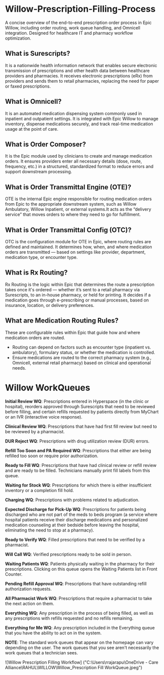 # Willow-Prescription-Filling-Process
A concise overview of the end-to-end prescription order process in Epic Willow, including order routing, work queue handling, and Omnicell integration. Designed for healthcare IT and pharmacy workflow optimization.

## What is Surescripts?
It is a nationwide health information network that enables secure electronic transmission of prescriptions and other health data between healthcare providers and pharmacies. It receives electronic prescriptions (eRx) from providers and sends them to retail pharmacies, replacing the need for paper or faxed prescriptions.

## What is Omnicell?
It is an automated medication dispensing system commonly used in inpatient and outpatient settings. It is integrated with Epic Willow to manage inventory, dispense medications securely, and track real-time medication usage at the point of care.

## What is Order Composer?
It is the Epic module used by clinicians to create and manage medication orders. It ensures providers enter all necessary details (dose, route, frequency, etc.) in a structured, standardized format to reduce errors and support downstream processing.

## What is Order Transmittal Engine (OTE)?
OTE is the internal Epic engine responsible for routing medication orders from Epic to the appropriate downstream system, such as Willow Ambulatory, Willow Inpatient, or external systems.It acts as the “delivery service” that moves orders to where they need to go for fulfillment.

## What is Order Transmittal Config (OTC)?
OTC is the configuration module for OTE in Epic, where routing rules are defined and maintained. It determines how, when, and where medication orders are transmitted — based on settings like provider, department, medication type, or encounter type.

## What is Rx Routing?
Rx Routing is the logic within Epic that determines the route a prescription takes once it's ordered — whether it’s sent to a retail pharmacy via Surescripts, to an in-house pharmacy, or held for printing. It decides if a medication goes through e-prescribing or manual processes, based on insurance, location, or delivery preferences.

## What are Medication Routing Rules?
These are configurable rules within Epic that guide how and where medication orders are routed. 
- Routing can depend on factors such as encounter type (inpatient vs. ambulatory), formulary status, or whether the medication is controlled.
- Ensure medications are routed to the correct pharmacy system (e.g., Omnicell, external retail pharmacy) based on clinical and operational needs.

# Willow WorkQueues
**Initial Review WQ**: Prescriptions entered in Hyperspace (in the clinic or hospital), reorders approved through Surescripts that need to be reviewed before filling, and certain refills requested by patients directly from MyChart or an IVR (interactive voice response).

**Clinical Review WQ**: Prescriptions that have had first fill review but need to be reviewed by a pharmacist.

**DUR Reject WQ**: Prescriptions with drug utilization review (DUR) errors.

**Refill Too Soon and PA Required WQ**: Prescriptions that either are being refilled too soon or require prior authorization.

**Ready to Fill WQ**: Prescriptions that have had clinical review or refill review and are ready to be filled. Technicians manually print fill labels from this queue.

**Waiting for Stock WQ**: Prescriptions for which there is either insufficient inventory or a completion fill hold.

**Charging WQ**: Prescriptions with problems related to adjudication.

**Expected Discharge for Pick-Up WQ**: Prescriptions for patients being discharged who are not part of the meds to beds program (a service where hospital patients receive their discharge medications and personalized medication counseling at their bedside before leaving the hospital, eliminating the need to stop at a pharmacy).

**Ready to Verify WQ**: Filled prescriptions that need to be verified by a pharmacist.

**Will Call WQ**: Verified prescriptions ready to be sold in person.

**Waiting Patients WQ**: Patients physically waiting in the pharmacy for their prescriptions. Clicking on this queue opens the Waiting Patients list in Front Counter.

**Pending Refill Approval WQ**: Prescriptions that have outstanding refill authorization requests.

**All Pharmacist Work WQ**: Prescriptions that require a pharmacist to take the next action on them.

**Everything WQ**: Any prescription in the process of being filled, as well as any prescriptions with refills requested and no refills remaining.

**Everything for Me WQ**: Any prescription included in the Everything queue that you have the ability to act on in the system.

**NOTE**: The standard work queues that appear on the homepage can vary depending on the user. The work queues that you see aren't necessarily the work queues that a technician sees.

![Willow Prescription Filling Workflow] ("C:\Users\rrajarapu\OneDrive - Care Alliance\RAHUL\WILLOW\Willow_Prescription Fill WorkQueue.jpeg")

